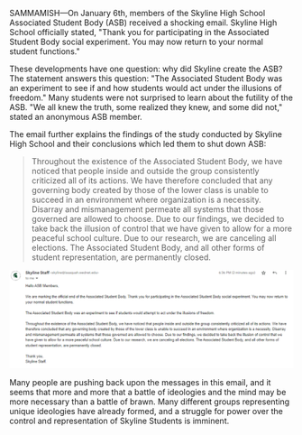 SAMMAMISH—On January 6th, members of the Skyline High School Associated Student Body (ASB) received a shocking email. Skyline High School officially stated, "Thank you for participating in the Associated Student Body social experiment. You may now return to your normal student functions."

These developments have one question: why did Skyline create the ASB? The statement answers this question: "The Associated Student Body was an experiment to see if and how students would act under the illusions of freedom." Many students were not surprised to learn about the futility of the ASB. "We all knew the truth, some realized they knew, and some did not," stated an anonymous ASB member.

The email further explains the findings of the study conducted by Skyline High School and their conclusions which led them to shut down ASB:

> Throughout the existence of the Associated Student Body, we have noticed that people inside and outside the group consistently criticized all of its actions. We have therefore concluded that any governing body created by those of the lower class is unable to succeed in an environment where organization is a necessity. Disarray and mismanagement permeate all systems that those governed are allowed to choose. Due to our findings, we decided to take back the illusion of control that we have given to allow for a more peaceful school culture. Due to our research, we are canceling all elections. The Associated Student Body, and all other forms of student representation, are permanently closed.

![Offical email sent to all ASB Members](/article_images/asb-social-experiment/email.png)

Many people are pushing back upon the messages in this email, and it seems that more and more that a battle of ideologies and the mind may be more necessary than a battle of brawn. Many different groups representing unique ideologies have already formed, and a struggle for power over the control and representation of Skyline Students is imminent.
